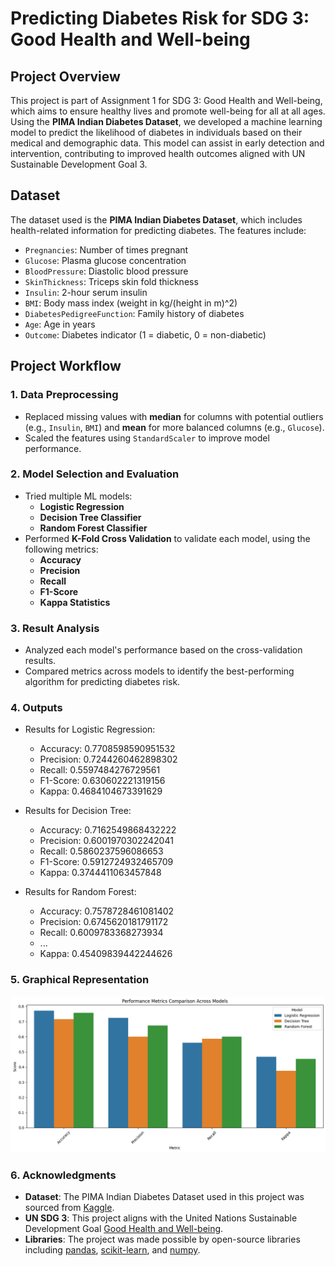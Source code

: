 # Predicting Diabetes Risk for SDG 3: Good Health and Well-being

## Project Overview
This project is part of Assignment 1 for SDG 3: Good Health and Well-being, which aims to ensure healthy lives and promote well-being for all at all ages. Using the **PIMA Indian Diabetes Dataset**, we developed a machine learning model to predict the likelihood of diabetes in individuals based on their medical and demographic data. This model can assist in early detection and intervention, contributing to improved health outcomes aligned with UN Sustainable Development Goal 3.

## Dataset
The dataset used is the **PIMA Indian Diabetes Dataset**, which includes health-related information for predicting diabetes. The features include:
- `Pregnancies`: Number of times pregnant
- `Glucose`: Plasma glucose concentration
- `BloodPressure`: Diastolic blood pressure
- `SkinThickness`: Triceps skin fold thickness
- `Insulin`: 2-hour serum insulin
- `BMI`: Body mass index (weight in kg/(height in m)^2)
- `DiabetesPedigreeFunction`: Family history of diabetes
- `Age`: Age in years
- `Outcome`: Diabetes indicator (1 = diabetic, 0 = non-diabetic)

## Project Workflow

### 1. Data Preprocessing
   - Replaced missing values with **median** for columns with potential outliers (e.g., `Insulin`, `BMI`) and **mean** for more balanced columns (e.g., `Glucose`).
   - Scaled the features using `StandardScaler` to improve model performance.

### 2. Model Selection and Evaluation
   - Tried multiple ML models:
     - **Logistic Regression**
     - **Decision Tree Classifier**
     - **Random Forest Classifier**
   - Performed **K-Fold Cross Validation** to validate each model, using the following metrics:
     - **Accuracy**
     - **Precision**
     - **Recall**
     - **F1-Score**
     - **Kappa Statistics**

### 3. Result Analysis
   - Analyzed each model's performance based on the cross-validation results.
   - Compared metrics across models to identify the best-performing algorithm for predicting diabetes risk.

### 4. Outputs
   - Results for Logistic Regression:
      - Accuracy: 0.7708598590951532
      - Precision: 0.7244260462898302
      - Recall: 0.5597484276729561
      - F1-Score: 0.630602221319156
      - Kappa: 0.4684104673391629
     
  - Results for Decision Tree:
     - Accuracy: 0.7162549868432222
     - Precision: 0.6001970302242041
     - Recall: 0.5860237596086653
     - F1-Score: 0.5912724932465709
     - Kappa: 0.3744411063457848
    
 - Results for Random Forest:
     - Accuracy: 0.7578728461081402
     - Precision: 0.6745620181791172
     - Recall: 0.6009783368273934
     - ...
     - Kappa: 0.45409839442244626

### 5. Graphical Representation
![Performance Metrics](images/output.png)

### 6. Acknowledgments
- **Dataset**: The PIMA Indian Diabetes Dataset used in this project was sourced from [Kaggle](https://www.kaggle.com/uciml/pima-indians-diabetes-database).
- **UN SDG 3**: This project aligns with the United Nations Sustainable Development Goal [Good Health and Well-being](https://sdgs.un.org/goals/goal3).
- **Libraries**: The project was made possible by open-source libraries including [pandas](https://pandas.pydata.org/), [scikit-learn](https://scikit-learn.org/), and [numpy](https://numpy.org/).
